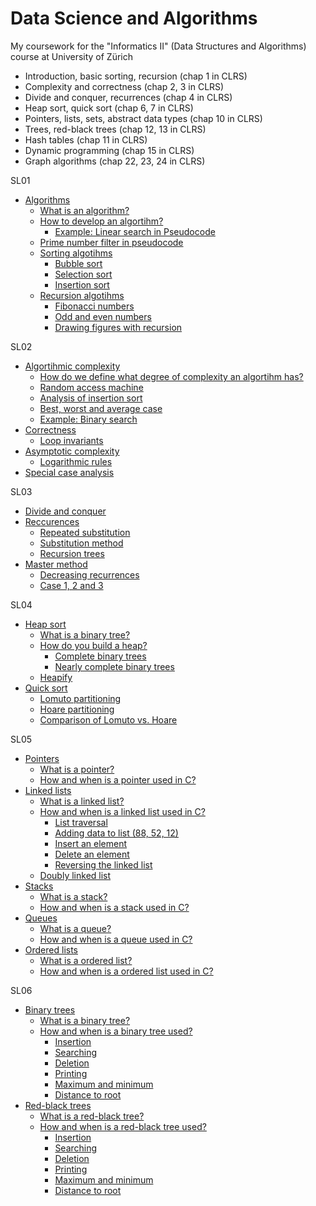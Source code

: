 # Data Science and Algorithms
My coursework for the "Informatics II" (Data Structures and Algorithms) course at University of Zürich

- Introduction, basic sorting, recursion (chap 1 in CLRS)
- Complexity and correctness (chap 2, 3 in CLRS)
- Divide and conquer, recurrences (chap 4 in CLRS)
- Heap sort, quick sort (chap 6, 7 in CLRS)
- Pointers, lists, sets, abstract data types (chap 10 in CLRS)
- Trees, red-black trees (chap 12, 13 in CLRS)
- Hash tables (chap 11 in CLRS)
- Dynamic programming (chap 15 in CLRS)
- Graph algorithms (chap 22, 23, 24 in CLRS)

SL01
- [Algorithms](#algorithms)
    - [What is an algorithm?](#what-is-an-algorithm)
    - [How to develop an algortihm?](#how-to-develop-an-algortihm)
      - [Example: Linear search in Pseudocode](#example-linear-search-in-pseudocode)
    - [Prime number filter in pseudocode](#prime-number-filter-in-pseudocode)
    - [Sorting algotihms](#sorting-algotihms)
      - [Bubble sort](#bubble-sort)
      - [Selection sort](#selection-sort)
      - [Insertion sort](#insertion-sort)
    - [Recursion algotihms](#recursion-algotihms)
      - [Fibonacci numbers](#fibonacci-numbers)
      - [Odd and even numbers](#odd-and-even-numbers)
      - [Drawing figures with recursion](#drawing-figures-with-recursion)

SL02
- [Algortihmic complexity](#algortihmic-complexity)
    - [How do we define what degree of complexity an algortihm has?](#how-do-we-define-what-degree-of-complexity-an-algortihm-has)
    - [Random access machine](#random-access-machine)
    - [Analysis of insertion sort](#analysis-of-insertion-sort)
    - [Best, worst and average case](#best-worst-and-average-case)
    - [Example: Binary search](#example-binary-search)
- [Correctness](#correctness)
    - [Loop invariants](#loop-invariants)
- [Asymptotic complexity](#asymptotic-complexity)
    - [Logarithmic rules](#logarithmic-rules)
- [Special case analysis](#special-case-analysis)

SL03
- [Divide and conquer](#divide-and-conquer)
- [Reccurences](#reccurences)
  - [Repeated substitution](#repeated-substitution)
  - [Substitution method](#substitution-method)
  - [Recursion trees](#recursion-trees)
- [Master method](#master-method)
  - [Decreasing recurrences](#decreasing-recurrences)
  - [Case 1, 2 and 3](#case-1-2-and-3)

SL04
- [Heap sort](#heap-sort)
  - [What is a binary tree?](#what-is-a-binary-tree)
  - [How do you build a heap?](#how-do-you-build-a-heap)
    - [Complete binary trees](#complete-binary-trees)
    - [Nearly complete binary trees](#nearly-complete-binary-trees)
  - [Heapify](#heapify)
- [Quick sort](#quick-sort)
  - [Lomuto partitioning](#lomuto-partitioning)
  - [Hoare partitioning](#hoare-partitioning)
  - [Comparison of Lomuto vs. Hoare](#comparison-of-lomuto-vs-hoare)

SL05
- [Pointers](#pointers)
  - [What is a pointer?](#what-is-a-pointer)
  - [How and when is a pointer used in C?](#how-and-when-is-a-pointer-used-in-c)
- [Linked lists](#linked-lists)
  - [What is a linked list?](#what-is-a-linked-list)
  - [How and when is a linked list used in C?](#how-and-when-is-a-linked-list-used-in-c)
    - [List traversal](#list-traversal)
    - [Adding data to list (88, 52, 12)](#adding-data-to-list-88-52-12)
    - [Insert an element](#insert-an-element)
    - [Delete an element](#delete-an-element)
    - [Reversing the linked list](#reversing-the-linked-list)
  - [Doubly linked list](#doubly-linked-list)
- [Stacks](#stacks)
  - [What is a stack?](#what-is-a-stack)
  - [How and when is a stack used in C?](#how-and-when-is-a-stack-used-in-c)
- [Queues](#queues)
  - [What is a queue?](#what-is-a-queue)
  - [How and when is a queue used in C?](#how-and-when-is-a-queue-used-in-c)
- [Ordered lists](#ordered-lists)
  - [What is a ordered list?](#what-is-a-ordered-list)
  - [How and when is a ordered list used in C?](#how-and-when-is-a-ordered-list-used-in-c)

SL06
- [Binary trees](#binary-trees)
  - [What is a binary tree?](#what-is-a-binary-tree)
  - [How and when is a binary tree used?](#how-and-when-is-a-binary-tree-used)
    - [Insertion](#insertion)
    - [Searching](#searching)
    - [Deletion](#deletion)
    - [Printing](#printing)
    - [Maximum and minimum](#maximum-and-minimum)
    - [Distance to root](#distance-to-root)
- [Red-black trees](#red-black-trees)
  - [What is a red-black tree?](#what-is-a-red-black-tree)
  - [How and when is a red-black tree used?](#how-and-when-is-a-red-black-tree-used)
    - [Insertion](#insertion-1)
    - [Searching](#searching-1)
    - [Deletion](#deletion-1)
    - [Printing](#printing-1)
    - [Maximum and minimum](#maximum-and-minimum-1)
    - [Distance to root](#distance-to-root-1)